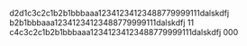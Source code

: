 d2d1c3c2c1b2b1bbbaaa12341234123488779999111dalskdfj
b2b1bbbaaa12341234123488779999111dalskdfj
11
c4c3c2c1b2b1bbbaaa12341234123488779999111dalskdfj
000
